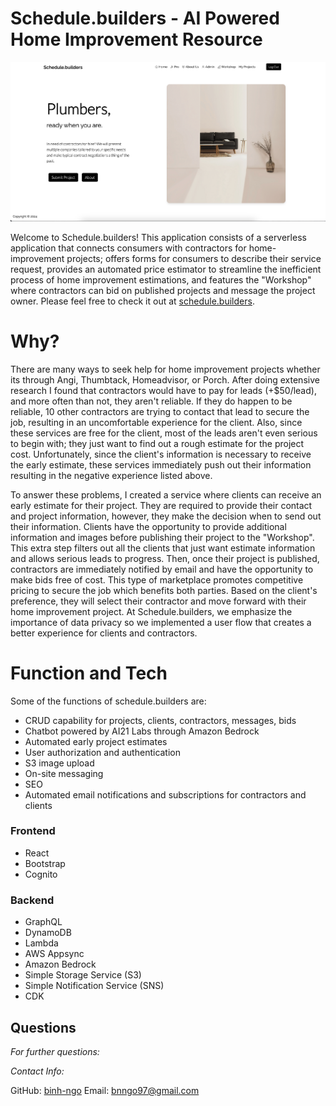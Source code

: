 # Schedule.builders - AI Powered Home Improvement Resource
![landingPage](/frontend/src/assets/readme.png)

Welcome to Schedule.builders! This application consists of a serverless application that connects consumers with contractors for home-improvement projects; offers forms for consumers to describe their service request, provides an automated price estimator to streamline the inefficient process of home improvement estimations, and features the "Workshop" where contractors can bid on published projects and message the project owner.
  Please feel free to check it out at [schedule.builders](http://www.schedule.builders).

# Why? 

There are many ways to seek help for home improvement projects whether its through Angi, Thumbtack, Homeadvisor, or Porch. After doing extensive research I found that contractors would have to pay for leads (+$50/lead), and more often than not, they aren't reliable. If they do happen to be reliable, 10 other contractors are trying to contact that lead to secure the job, resulting in an uncomfortable experience for the client. Also, since these services are free for the client, most of the leads aren't even serious to begin with; they just want to find out a rough estimate for the project cost. Unfortunately, since the client's information is necessary to receive the early estimate, these services immediately push out their information resulting in the negative experience listed above.

To answer these problems, I created a service where clients can receive an early estimate for their project. They are required to provide their contact and project information, however, they make the decision when to send out their information. Clients have the opportunity to provide additional information and images before publishing their project to the "Workshop". This extra step filters out all the clients that just want estimate information and allows serious leads to progress. Then, once their project is published, contractors are immediately notified by email and have the opportunity to make bids free of cost. This type of marketplace promotes competitive pricing to secure the job which benefits both parties. Based on the client's preference, they will select their contractor and move forward with their home improvement project. At Schedule.builders, we emphasize the importance of data privacy so we implemented a user flow that creates a better experience for clients and contractors.

# Function and Tech

 Some of the functions of schedule.builders are:

  * CRUD capability for projects, clients, contractors, messages, bids
  * Chatbot powered by AI21 Labs through Amazon Bedrock
  * Automated early project estimates
  * User authorization and authentication
  * S3 image upload
  * On-site messaging
  * SEO
  * Automated email notifications and subscriptions for contractors and clients

  ### Frontend
  * React
  * Bootstrap
  * Cognito
  
  ### Backend
  * GraphQL
  * DynamoDB
  * Lambda
  * AWS Appsync
  * Amazon Bedrock
  * Simple Storage Service (S3)
  * Simple Notification Service (SNS)
  * CDK

  ## Questions
        
  *For further questions:*

  *Contact Info:*
    
  GitHub: [binh-ngo](https://github.com/binh-ngo)
  Email: [bnngo97@gmail.com](mailto:bnngo97@gmail.com)
      